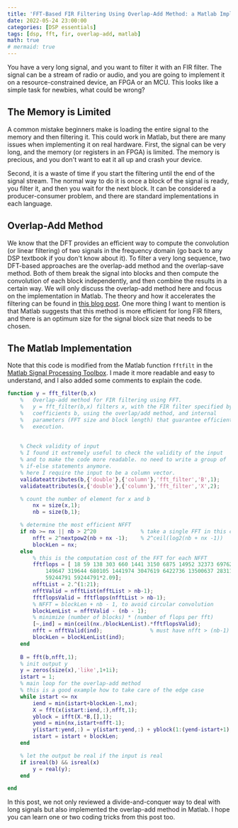 ```yaml
---
title: 'FFT-Based FIR Filtering Using Overlap-Add Method: a Matlab Implementation'
date: 2022-05-24 23:00:00
categories: [DSP essentials]
tags: [dsp, fft, fir, overlap-add, matlab]
math: true
# mermaid: true
---
```


You have a very long signal, and you want to filter it with an FIR filter.
The signal can be a stream of radio or audio, and you are going to implement it on a resource-constrained device, an FPGA or an MCU.
This looks like a simple task for newbies, what could be wrong?

## The Memory is Limited

A common mistake beginners make is loading the entire signal to the memory and then filtering it.
This could work in Matlab, but there are many issues when implementing it on real hardware.
First, the signal can be very long, and the memory (or registers in an FPGA) is limited.
The memory is precious, and you don't want to eat it all up and crash your device.

Second, it is a waste of time if you start the filtering until the end of the signal stream.
The normal way to do it is once a block of the signal is ready, you filter it, and then you wait for the next block.
It can be considered a producer-consumer problem, and there are standard implementations in each language.

## Overlap-Add Method

We know that the DFT provides an efficient way to compute the convolution (or linear filtering) of two signals in the frequency domain (go back to any DSP textbook if you don't know about it).
To filter a very long sequence, two DFT-based approaches are the overlap-add method and the overlap-save method.
Both of them break the signal into blocks and then compute the convolution of each block independently, and then combine the results in a certain way.
We will only discuss the overlap-add method here and focus on the implementation in Matlab.
The theory and how it accelerates the filtering can be found in [this blog post](https://www.allaboutcircuits.com/technical-articles/overlap-add-method-linear-filtering-based-on-the-discrete-fourier-transform/).
One more thing I want to mention is that Matlab suggests that this method is more efficient for long FIR filters, and there is an optimum size for the signal block size that needs to be chosen.

## The Matlab Implementation

Note that this code is modified from the Matlab function `fftfilt` in the [Matlab Signal Processing Toolbox](https://www.mathworks.com/help/signal/ref/fftfilt.html).
I made it more readable and easy to understand, and I also added some comments to explain the code.

```matlab
function y = fft_filter(b,x)
    %   Overlap-add method for FIR filtering using FFT.
    %   y = fft_filter(b,x) filters x, with the FIR filter specified by the 
    %   coefficients b, using the overlap/add method, and internal
    %   parameters (FFT size and block length) that guarantee efficient
    %   execution.
    
    
    % Check validity of input
    % I found it extremely useful to check the validity of the input
    % and to make the code more readable. no need to write a group of 
    % if-else statements anymore.
    % here I require the input to be a column vector.
    validateattributes(b,{'double'},{'column'},'fft_filter','B',1);
    validateattributes(x,{'double'},{'column'},'fft_filter','X',2);

    % count the number of element for x and b
        nx = size(x,1);
        nb = size(b,1);

    % determine the most efficient NFFT
    if nb >= nx || nb > 2^20              % take a single FFT in this case
        nfft = 2^nextpow2(nb + nx -1);    % 2^ceil(log2(nb + nx -1))
        blockLen = nx;
    else
        % this is the computation cost of the FFT for each NFFT
        fftflops = [ 18 59 138 303 660 1441 3150 6875 14952 32373 69762 ...
            149647 319644 680105 1441974 3047619 6422736 13500637 28311786 ...
            59244791 59244791*2.09];
        nfftList = 2.^(1:21);
        nfftValid = nfftList(nfftList > nb-1);
        fftflopsValid = fftflops(nfftList > nb-1);
        % NFFT = blockLen + nb - 1, to avoid circular convolution
        blockLenList = nfftValid - (nb - 1);
        % minimize (number of blocks) * (number of flops per fft)
        [~,ind] = min(ceil(nx./blockLenList).*fftflopsValid);
        nfft = nfftValid(ind);               % must have nfft > (nb-1)
        blockLen = blockLenList(ind);
    end
    
    B = fft(b,nfft,1);
    % init output y
    y = zeros(size(x),'like',1+1i);
    istart = 1;
    % main loop for the overlap-add method
    % this is a good example how to take care of the edge case
    while istart <= nx
        iend = min(istart+blockLen-1,nx);
        X = fft(x(istart:iend,:),nfft,1);
        yblock = ifft(X.*B,[],1);
        yend = min(nx,istart+nfft-1);
        y(istart:yend,:) = y(istart:yend,:) + yblock(1:(yend-istart+1),:);
        istart = istart + blockLen;
    end

    % let the output be real if the input is real
    if isreal(b) && isreal(x)
        y = real(y);
    end

end
```

In this post, we not only reviewed a divide-and-conquer way to deal with long signals but also implemented the overlap-add method in Matlab.
I hope you can learn one or two coding tricks from this post too.

